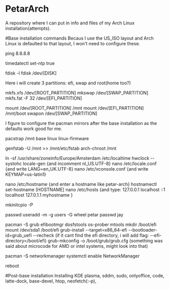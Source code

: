 # PetarArch
A repository where I can put in info and files of my Arch Linux installation(attempts).

#Base installation commands
Becaus I use the US_ISO layout and Arch Linux is defaulted to that layout, I won't need to configure these.

ping 8.8.8.8

timedatectl set-ntp true

fdisk -l
fdisk /dev/[DISK]

Here i will create 3 partitions: efi, swap and root(home too?)

mkfs.xfs /dev/[ROOT_PARTITION]
mkswap /dev/[SWAP_PARTITION]
mkfs.fat -F 32 /dev/[EFI_PARTITION]

mount /dev/[ROOT_PARTITION] /mnt
mount /dev/[EFI_PARTITION] /mnt/boot
swapon /dev/[SWAP_PARTITION]

I figure to configure the pacman mirrors after the base installation as the defaults work good for me.

pacstrap /mnt base linux linux-firmware

genfstab -U /mnt >> /mnt/etc/fstab
arch-chroot /mnt

ln -sf /usr/share/zoneinfo/Europe/Amsterdam /etc/localtime
hwclock --systohc
locale-gen {and incomment nl_US.UTF-8}
nano /etc/locale.conf {and write LANG=en_UK.UTF-8}
nano /etc/vconsole.conf {and write KEYMAP=us-latin1}

nano /etc/hostname {and enter a hostname like petar-arch}
hostnamectl set-hostname [HOSTNAME]
nano /etc/hosts {and type:
127.0.0.1        localhost
::1              localhost
127.0.1.1        myhostname
}

mkinitcpio -P

passwd
useradd -m -g users -G wheel petar
passwd jay

pacman -S grub efibootmgr dosfstools os-prober mtools
mkdir /boot/efi
mount /dev/sda1 /boot/efi
grub-install --target=x86_64-efi --bootloader-id=grub_uefi --recheck (if it cant find the efi directory, i will add flag: --efi-directory=/boot/efi)
grub-mkconfig -o /boot/grub/grub.cfg
(something was said about microcode for AMD or intel systems, might look into that)

pacman -S networkmanager
systemctl enable NetworkManager

reboot

#Post-base installation
Installing KDE plasma, sddm, sudo, onlyoffice, code, latte-dock, base-devel, htop, neofetch(:-p), 
